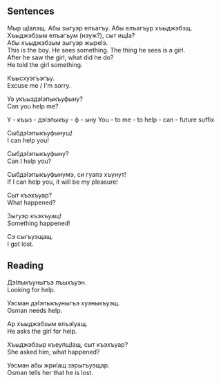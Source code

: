 ## Sentences
Мыр щIалэщ. Абы зыгуэр елъагъу. Абы елъагъур хъыджэбзщ.  
Хъыджэбзым елъагъум (нэуж?), сыт ищIа?  
Абы хъыджэбзым зыгуэр жыреIэ.  
This is the boy. He sees something. The thing he sees is a girl.  
After he saw the girl, what did he do?  
He told the girl something.

Къысхуэгъэгъу.  
Excuse me / I'm sorry.

Уэ укъыздэIэпыкъуфыну?  
Can you help me?

У   - къыз  - дэIэпыкъу - ф   - ыну
You - to me - to help   - can - future suffix

СыбдэIэпыкъуфынущ!  
I can help you!

СыбдэIэпыкъуфыну?  
Can I help you?

СыбдэIэпыкъуфынумэ, си гуапэ хъунут!  
If I can help you, it will be my pleasure!

Сыт къэхъуар?  
What happened?

Зыгуэр къэхъуащ!  
Something happened!

Сэ сыгъуэщащ.  
I got lost.

## Reading
ДэIпыкъуныгъэ лъыхъуэн.  
Looking for help.

Уэсман дэIэпыкъуныгъэ хуэныкъуэщ.  
Osman needs help.

Ар хъыджэбзым елъэIуащ.  
He asks the girl for help.

Хъыджэбзыр къеупщIащ, сыт къэхъуар?  
She asked him, what happened?

Уэсман абы жриIащ зэрыгъуэщар.  
Osman tells her that he is lost.